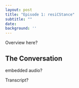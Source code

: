 ```yaml
---
layout: post
title: "Episode 1: resiCStance"
subtitle: ""
date: 
background: ''
---
```


<p>Overview here?</p>

<h2 class="section-heading">The Conversation</h2>

<p>embedded audio?</p>

<p>Transcript?</p>
